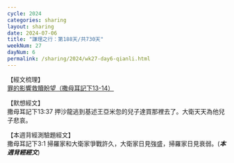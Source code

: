 ```yaml
---
cycle: 2024
categories: sharing
layout: sharing
date: 2024-07-06
title: "謙理之行：第188天/共730天"
weekNum: 27
dayNum: 6
permalink: /sharing/2024/wk27-day6-qianli.html
---
```


【經文梳理】  
<a href="https://youtu.be/P9A3gmqemHc" target="_blank">罪的影響救贖盼望（撒母耳記下13-14）</a>

【默想經文】  
撒母耳記下13:37 押沙龍逃到基述王亞米忽的兒子達買那裡去了。大衛天天為他兒子悲哀。

【本週背經測驗題經文】  
撒母耳記下3:1 掃羅家和大衛家爭戰許久，大衛家日見強盛，掃羅家日見衰弱。(_**本週背經經文**_)
